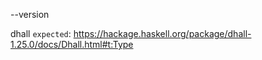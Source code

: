 --version

dhall `expected`:  https://hackage.haskell.org/package/dhall-1.25.0/docs/Dhall.html#t:Type
